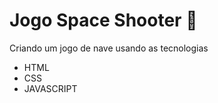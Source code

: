 # Jogo Space Shooter :space_invader:



Criando um jogo de nave usando as tecnologias 

- HTML
- CSS
- JAVASCRIPT



